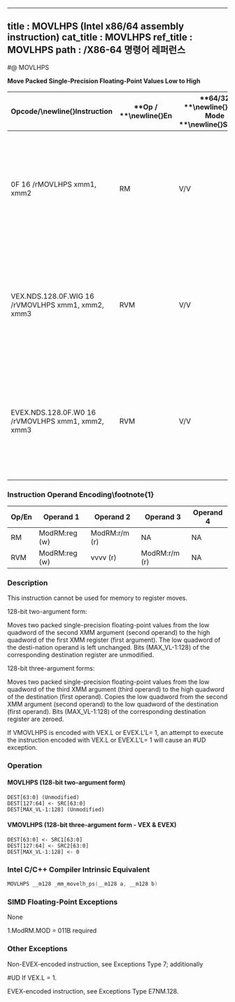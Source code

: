 ----------------------------
title : MOVLHPS (Intel x86/64 assembly instruction)
cat_title : MOVLHPS
ref_title : MOVLHPS
path : /X86-64 명령어 레퍼런스
----------------------------
#@ MOVLHPS

**Move Packed Single-Precision Floating-Point Values Low to High**

|**Opcode/**\newline{}**Instruction**|**Op / **\newline{}**En**|**64/32 **\newline{}**bit Mode **\newline{}**Support**|**CPUID **\newline{}**Feature **\newline{}**Flag**|**Description**|
|------------------------------------|-------------------------|------------------------------------------------------|--------------------------------------------------|---------------|
|0F 16 /rMOVLHPS xmm1, xmm2|RM|V/V|SSE|Move two packed single-precision floating-point values from low quadword of xmm2 to high quadword of xmm1.|
|VEX.NDS.128.0F.WIG 16 /rVMOVLHPS xmm1, xmm2, xmm3|RVM|V/V|AVX|Merge two packed single-precision floating-point values from low quadword of xmm3 and low quadword of xmm2.|
|EVEX.NDS.128.0F.W0 16 /rVMOVLHPS xmm1, xmm2, xmm3|RVM|V/V|AVX512F|Merge two packed single-precision floating-point values from low quadword of xmm3 and low quadword of xmm2.|
### Instruction Operand Encoding\footnote{1}


|Op/En|Operand 1|Operand 2|Operand 3|Operand 4|
|-----|---------|---------|---------|---------|
|RM|ModRM:reg (w)|ModRM:r/m (r)|NA|NA|
|RVM|ModRM:reg (w)|vvvv (r)|ModRM:r/m (r)|NA|
### Description


This instruction cannot be used for memory to register moves.

128-bit two-argument form:

Moves two packed single-precision floating-point values from the low quadword of the second XMM argument (second operand) to the high quadword of the first XMM register (first argument). The low quadword of the desti-nation operand is left unchanged. Bits (MAX_VL-1:128) of the corresponding destination register are unmodified.

128-bit three-argument forms:

Moves two packed single-precision floating-point values from the low quadword of the third XMM argument (third operand) to the high quadword of the destination (first operand). Copies the low quadword from the second XMM argument (second operand) to the low quadword of the destination (first operand). Bits (MAX_VL-1:128) of the corresponding destination register are zeroed.

If VMOVLHPS is encoded with VEX.L or EVEX.L'L= 1, an attempt to execute the instruction encoded with VEX.L or EVEX.L'L= 1 will cause an #UD exception.


### Operation
#### MOVLHPS (128-bit two-argument form)
```info-verb
DEST[63:0] (Unmodified)
DEST[127:64]  <- SRC[63:0]
DEST[MAX_VL-1:128] (Unmodified)
```
#### VMOVLHPS (128-bit three-argument form - VEX & EVEX)
```info-verb
DEST[63:0]  <- SRC1[63:0]
DEST[127:64] <-  SRC2[63:0]
DEST[MAX_VL-1:128] <-  0
```

### Intel C/C++ Compiler Intrinsic Equivalent

```cpp
MOVLHPS __m128 _mm_movelh_ps(__m128 a, __m128 b)
```
### SIMD Floating-Point Exceptions


None



1.ModRM.MOD = 011B required

### Other Exceptions


Non-EVEX-encoded instruction, see Exceptions Type 7; additionally

#UD If VEX.L = 1.

EVEX-encoded instruction, see Exceptions Type E7NM.128.

